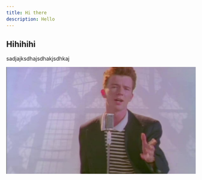 ```yaml
---
title: Hi there
description: Hello
---
```


## Hihihihi

sadjajksdhajsdhakjsdhkaj

![rick](./rick.png)
